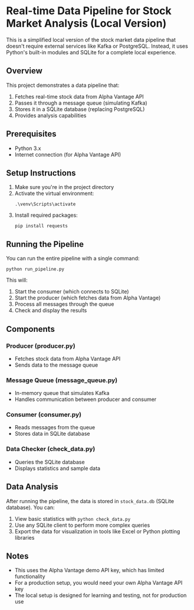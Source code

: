 # Real-time Data Pipeline for Stock Market Analysis (Local Version)

This is a simplified local version of the stock market data pipeline that doesn't require external services like Kafka or PostgreSQL. Instead, it uses Python's built-in modules and SQLite for a complete local experience.

## Overview

This project demonstrates a data pipeline that:
1. Fetches real-time stock data from Alpha Vantage API
2. Passes it through a message queue (simulating Kafka)
3. Stores it in a SQLite database (replacing PostgreSQL)
4. Provides analysis capabilities

## Prerequisites

- Python 3.x
- Internet connection (for Alpha Vantage API)

## Setup Instructions

1. Make sure you're in the project directory
2. Activate the virtual environment:
   ```
   .\venv\Scripts\activate
   ```
3. Install required packages:
   ```
   pip install requests
   ```

## Running the Pipeline

You can run the entire pipeline with a single command:

```
python run_pipeline.py
```

This will:
1. Start the consumer (which connects to SQLite)
2. Start the producer (which fetches data from Alpha Vantage)
3. Process all messages through the queue
4. Check and display the results

## Components

### Producer (producer.py)
- Fetches stock data from Alpha Vantage API
- Sends data to the message queue

### Message Queue (message_queue.py)
- In-memory queue that simulates Kafka
- Handles communication between producer and consumer

### Consumer (consumer.py)
- Reads messages from the queue
- Stores data in SQLite database

### Data Checker (check_data.py)
- Queries the SQLite database
- Displays statistics and sample data

## Data Analysis

After running the pipeline, the data is stored in `stock_data.db` (SQLite database). You can:

1. View basic statistics with `python check_data.py`
2. Use any SQLite client to perform more complex queries
3. Export the data for visualization in tools like Excel or Python plotting libraries

## Notes

- This uses the Alpha Vantage demo API key, which has limited functionality
- For a production setup, you would need your own Alpha Vantage API key
- The local setup is designed for learning and testing, not for production use
